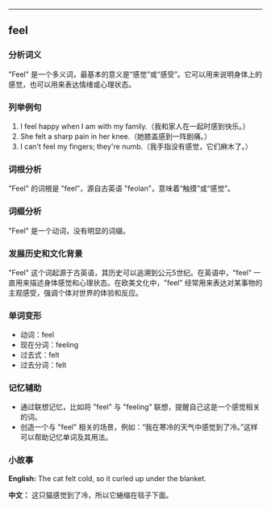 
---------------
## feel
### 分析词义
"Feel" 是一个多义词，最基本的意义是“感觉”或“感受”。它可以用来说明身体上的感觉，也可以用来表达情绪或心理状态。

### 列举例句
1. I feel happy when I am with my family.（我和家人在一起时感到快乐。）
2. She felt a sharp pain in her knee.（她膝盖感到一阵剧痛。）
3. I can't feel my fingers; they're numb.（我手指没有感觉，它们麻木了。）

### 词根分析
"Feel" 的词根是 "feel"，源自古英语 "feolan"，意味着“触摸”或“感觉”。

### 词缀分析
"Feel" 是一个动词，没有明显的词缀。

### 发展历史和文化背景
"Feel" 这个词起源于古英语，其历史可以追溯到公元5世纪。在英语中，"feel" 一直用来描述身体感觉和心理状态。在欧美文化中，"feel" 经常用来表达对某事物的主观感受，强调个体对世界的体验和反应。

### 单词变形
- 动词：feel
- 现在分词：feeling
- 过去式：felt
- 过去分词：felt

### 记忆辅助
- 通过联想记忆，比如将 "feel" 与 "feeling" 联想，提醒自己这是一个感觉相关的词。
- 创造一个与 "feel" 相关的场景，例如：“我在寒冷的天气中感觉到了冷。”这样可以帮助记忆单词及其用法。

### 小故事
**English:**
The cat felt cold, so it curled up under the blanket.

**中文：**
这只猫感觉到了冷，所以它蜷缩在毯子下面。

